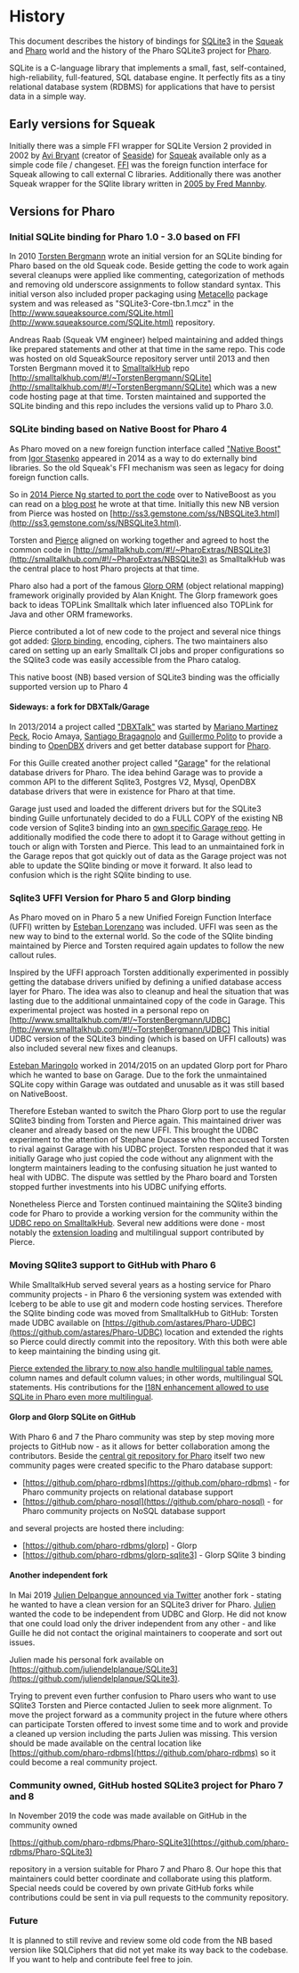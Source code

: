 # History

This document describes the history of bindings for [SQLite3](https://www.sqlite.org/) in the [Squeak](http://www.squeak.org) and [Pharo](http://www.pharo.org) world and the history of the Pharo SQLite3 project for [Pharo](http://www.pharo.org).

SQLite is a C-language library that implements a small, fast, self-contained, high-reliability, full-featured, SQL database engine. It perfectly fits as a tiny relational database system (RDBMS) for applications that have to persist data in a simple way.

## Early versions for Squeak

Initially there was a simple FFI wrapper for SQLite Version 2 provided in 2002 by [Avi Bryant](https://twitter.com/avibryant) (creator of [Seaside](http://www.seaside.st)) for [Squeak](http://www.squeak.org) available only as a simple code file / changeset. [FFI](http://wiki.squeak.org/squeak/1414) was the foreign function interface for Squeak allowing to call external C libraries. Additionally there was another Squeak wrapper for the SQlite library written in [2005 by Fred Mannby](http://map.squeak.org/package/b396aec0-e9cd-4e70-8746-eb38284f75af).

## Versions for Pharo

### Initial SQLite binding for Pharo 1.0 - 3.0 based on FFI

In 2010 [Torsten Bergmann](https://github.com/astares) wrote an initial version for an SQLite binding for Pharo based on the old Squeak code. Beside getting the code to work again several cleanups were applied like commenting, categorization of methods and removing old underscore assignments to follow standard syntax. This initial verson also included proper packaging using [Metacello](https://wiki.squeak.org/squeak/6157) package system and was released as "SQLite3-Core-tbn.1.mcz" in the [http://www.squeaksource.com/SQLite.html](http://www.squeaksource.com/SQLite.html) repository.

Andreas Raab (Squeak VM engineer) helped maintaining and added things like prepared statements and other at that time in the same repo.
This code was hosted on old SqueakSource repository server until 2013 and then Torsten Bergmann moved it to [SmalltalkHub](http://www.smalltalkhub.com/) repo [http://smalltalkhub.com/#!/~TorstenBergmann/SQLite](http://smalltalkhub.com/#!/~TorstenBergmann/SQLite) which was a new code hosting page at that time. Torsten maintained and supported the SQLite binding and this repo includes the versions valid up to Pharo 3.0.

### SQLite binding based on Native Boost for Pharo 4

As Pharo moved on a new foreign function interface called ["Native Boost"](http://www.esug.org/wiki/pier/Conferences/2011/Schedule-And-Talks/Native-boost) from [Igor Stasenko](https://github.com/sig) appeared in 2014 as a way to do externally bind libraries. So the old Squeak's FFI mechanism was seen as legacy for doing foreign function calls.

So in [2014 Pierce Ng started to port the code](https://www.samadhiweb.com/blog/2014.03.01.nbsqlite3.html) over to NativeBoost as you can read on a [blog post](https://www.samadhiweb.com/blog/2014.03.01.nbsqlite3.html) he wrote at that time. Initially this new NB version from Pierce was hosted on [http://ss3.gemstone.com/ss/NBSQLite3.html](http://ss3.gemstone.com/ss/NBSQLite3.html).

Torsten and [Pierce](https://github.com/PierceNg) aligned on working together and agreed to host the common code in [http://smalltalkhub.com/#!/~PharoExtras/NBSQLite3](http://smalltalkhub.com/#!/~PharoExtras/NBSQLite3) as SmalltalkHub was the central place to host Pharo projects at that time.

Pharo also had a port of the famous [Glorp ORM](http://glorp.org/) (object relational mapping) framework originally provided by Alan Knight. The Glorp framework goes back to ideas TOPLink Smalltalk which later influenced also TOPLink for Java and other ORM frameworks.

Pierce contributed a lot of new code to the project and several nice things got added: [Glorp binding](https://www.samadhiweb.com/blog/2014.09.24.glorp.nbsqlite3.html), encoding, ciphers. The two maintainers also cared on setting up an early Smalltalk CI jobs and proper configurations so the SQlite3 code was easily accessible from the Pharo catalog.

This native boost (NB) based version of SQLite3 binding was the officially supported version up to Pharo 4

#### Sideways: a fork for DBXTalk/Garage 
In 2013/2014 a project called ["DBXTalk"](https://guillep.github.io/DBXTalk) was started by [Mariano Martinez Peck](https://github.com/marianopeck), Rocio Amaya, [Santiago Bragagnolo](https://github.com/sbragagnolo) and [Guillermo Polito](https://github.com/guillep) to provide a binding to [OpenDBX](https://www.linuxnetworks.de/doc/index.php/OpenDBX) drivers and get better database support for [Pharo](http://www.pharo.org). 

For this Guille created another project called "[Garage](https://guillep.github.io/DBXTalk/garage/)" for the relational database drivers for Pharo. The idea behind Garage was to provide a common API to the different Sqlite3, Postgres V2, Mysql, OpenDBX database drivers that were in existence for Pharo at that time. 

Garage just used and loaded the different drivers but for the SQLite3 binding Guille unfortunately decided to do a FULL COPY of the existing NB code version of Sqlite3 binding into an [own specific Garage repo](http://www.smalltalkhub.com/#!/~DBXTalk/Garage). He additionally modified the code there to adopt it to Garage without getting in touch or align with Torsten and Pierce. This lead to an unmaintained fork in the Garage repos that got quickly out of data as the Garage project was not able to update the SQlite binding or move it forward. It also lead to confusion which is the right SQlite binding to use.

### Sqlite3 UFFI Version for Pharo 5 and Glorp binding

As Pharo moved on in Pharo 5 a new Unified Foreign Function Interface (UFFI) written by [Esteban Lorenzano](https://github.com/estebanlm) was included. UFFI was seen as the new way to bind to the external world. So the code of the SQlite binding maintained by Pierce and Torsten required again updates to follow the new callout rules. 

Inspired by the UFFI approach Torsten additionally experimented in possibly getting the database drivers unified by defining a unified database access layer for Pharo. The idea was also to cleanup and heal the situation that was lasting due to the additional unmaintained copy of the code in Garage. This experimental project was hosted in a personal repo on  [http://www.smalltalkhub.com/#!/~TorstenBergmann/UDBC](http://www.smalltalkhub.com/#!/~TorstenBergmann/UDBC)
This initial UDBC version of the SQLite3 binding (which is based on UFFI callouts) was also included several new fixes and cleanups.

[Esteban Maringolo](https://github.com/eMaringolo) worked  in 2014/2015 on an updated Glorp port for Pharo which he wanted to base on Garage. Due to the fork the unmaintained SQLite copy within Garage was outdated and unusable as it was still based on NativeBoost.

Therefore Esteban wanted to switch the Pharo Glorp port to use the regular SQlite3 binding from Torsten and Pierce again. This maintained driver was cleaner and already based on the new UFFI. This brought the UDBC experiment to the attention of Stephane Ducasse who then accused Torsten to rival against Garage with his UDBC project. Torsten responded that it was initially Garage who just copied the code without any alignment with the longterm maintainers leading to the confusing situation he just wanted to heal with UDBC. The dispute was settled by the Pharo board and Torsten stopped further investments into his UDBC unifying efforts. 

Nonetheless Pierce and Torsten continued maintaining the SQlite3 binding code for Pharo to provide a working version for the community within the [UDBC repo on SmalltalkHub](http://www.smalltalkhub.com/#!/~TorstenBergmann/UDBC/). Several new additions were done - most notably the [extension loading](https://www.samadhiweb.com/blog/2018.03.04.sqlite.ext.html) and multilingual support contributed by Pierce.

### Moving SQlite3 support to GitHub with Pharo 6

While SmalltalkHub served several years as a hosting service for Pharo community projects - in Pharo 6 the versioning system was extended with Iceberg to be able to use git and modern code hosting services. Therefore the SQlite binding code was moved from SmalltalkHub to GitHub: Torsten made UDBC available on [https://github.com/astares/Pharo-UDBC](https://github.com/astares/Pharo-UDBC) location and extended the rights so Pierce could directly commit into the repository. With this both were able to keep maintaining the binding using git.

[Pierce extended the library to now also handle multilingual table names](https://lists.pharo.org/pipermail/pharo-users_lists.pharo.org/2019-March/042722.html), column names and default column values; in other words, multilingual SQL statements. His contributions for the [I18N enhancement allowed to use SQLite in Pharo even more multilingual](https://www.samadhiweb.com/blog/2019.03.02.multilingual.sqlite.html).

#### Glorp and Glorp SQLite on GitHub

With Pharo 6 and 7 the Pharo community was step by step moving more projects to GitHub now - as it allows for better collaboration among the contributors. Beside the [central git repository for Pharo](https://github.com/pharo-project) itself two new community pages were created specific to the Pharo database support:
- [https://github.com/pharo-rdbms](https://github.com/pharo-rdbms) - for Pharo community projects on relational database support
- [https://github.com/pharo-nosql](https://github.com/pharo-nosql) - for Pharo community projects on NoSQL database support

and several projects are hosted there including:

- [https://github.com/pharo-rdbms/glorp] - Glorp
- [https://github.com/pharo-rdbms/glorp-sqlite3] - Glorp SQlite 3 binding

#### Another independent fork

In Mai 2019 [Julien Delpangue announced via Twitter](https://twitter.com/juldelplanque/status/1132670416852537344) another fork - stating he wanted to have a clean version for an SQLite3 driver for Pharo. [Julien](https://github.com/juliendelplanque) wanted the code to be independent from UDBC and Glorp. He did not know that one could load only the driver independent from any other - and like Guille he did not contact the original maintainers to cooperate and sort out issues.  

Julien made his personal fork available on [https://github.com/juliendelplanque/SQLite3](https://github.com/juliendelplanque/SQLite3).

Trying to prevent even further confusion to Pharo users who want to use SQlite3 Torsten and Pierce contacted Julien to seek more alignment. To move the project forward as a community project in the future where others can participate Torsten offered to invest some time and to work and provide a cleaned up version including the parts Julien was missing. This version should be made available on the central location like [https://github.com/pharo-rdbms](https://github.com/pharo-rdbms) so it could become a real community project.

### Community owned, GitHub hosted SQLite3 project for Pharo 7 and 8

In November 2019 the code was made available on GitHub in the community owned 

  [https://github.com/pharo-rdbms/Pharo-SQLite3](https://github.com/pharo-rdbms/Pharo-SQLite3)

repository in a version suitable for Pharo 7 and Pharo 8. Our hope this that maintainers could better coordinate and collaborate using this platform. Special needs could be covered by own private GitHub forks while contributions could be sent in via pull requests to the community repository.

### Future 

It is planned to still revive and review some old code from the NB based version like SQLCiphers that did not yet make its way back to the codebase. If you want to help and contribute feel free to join. 
